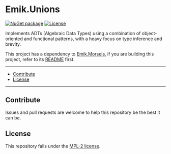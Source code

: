 # Emik.Unions

[![NuGet package](https://img.shields.io/nuget/v/Emik.Unions.svg?logo=NuGet)](https://www.nuget.org/packages/Emik.Unions)
[![License](https://img.shields.io/github/license/Emik03/Emik.Unions.svg?style=flat)](https://github.com/Emik03/Emik.Unions/blob/main/LICENSE)

Implements ADTs (Algebraic Data Types) using a combination of object-oriented and functional patterns, with a heavy focus on type inference and brevity.

This project has a dependency to [Emik.Morsels](https://github.com/Emik03/Emik.Morsels), if you are building this project, refer to its [README](https://github.com/Emik03/Emik.Morsels/blob/main/README.md) first.

---

- [Contribute](#contribute)
- [License](#license)

---

## Contribute

Issues and pull requests are welcome to help this repository be the best it can be.

## License

This repository falls under the [MPL-2 license](https://www.mozilla.org/en-US/MPL/2.0/).
